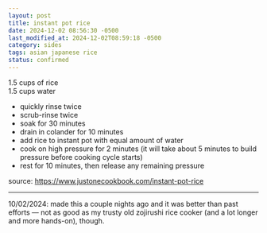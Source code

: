 ```yaml
---
layout: post
title: instant pot rice
date: 2024-12-02 08:56:30 -0500
last_modified_at: 2024-12-02T08:59:18 -0500
category: sides
tags: asian japanese rice
status: confirmed
---
```


1.5 cups of rice  
1.5 cups water  
* quickly rinse twice
* scrub-rinse twice
* soak for 30 minutes
* drain in colander for 10 minutes
* add rice to instant pot with equal amount of water
* cook on high pressure for 2 minutes (it will take about 5 minutes to build pressure before
  cooking cycle starts)
* rest for 10 minutes, then release any remaining pressure

source: <https://www.justonecookbook.com/instant-pot-rice>

---

10/02/2024: made this a couple nights ago and it was better than past efforts — not as good as my
trusty old zojirushi rice cooker (and a lot longer and more hands-on), though.
